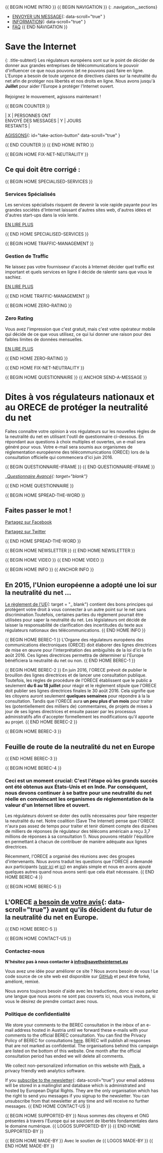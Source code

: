 {{ BEGIN HOME INTRO }}
{{ BEGIN NAVIGATION }}
{: .navigation__sections}
- [ENVOYER UN MESSAGE](#send-a-message){: data-scroll="true" }
- [INFORMATION](#info){: data-scroll="true" }
- [FAQ](faq)
{{ END NAVIGATION }}

# Save the Internet

{: .title-subtext}
Les régulateurs européens sont sur le point de décider de donner aux grandes entreprises de télécommunications le pouvoir d'influencer ce que nous pouvons (et ne pouvons pas) faire en ligne. L'Europe a besoin de toute urgence de directives claires sur la neutralité du net
afin de protéger nos libertés et nos droits en ligne. Nous avons jusqu'à __Juillet__ pour aider l'Europe à protéger l'Internet ouvert.
<br><br>
Rejoignez le mouvement, agissons maintenant !

{{ BEGIN COUNTER }}

| X | PERSONNES ONT <br> ENVOYÉ DES MESSAGES | Y | JOURS <br> RESTANTS |

[AGISSONS](#send-a-message){: id="take-action-button" data-scroll="true" }

{{ END COUNTER }}
{{ END HOME INTRO }}

{{ BEGIN HOME FIX-NET-NEUTRALITY }}

## Ce qui doit être corrigé :

{{ BEGIN HOME SPECIALISED-SERVICES }}

### Services Spécialisés

Les services spécialisés risquent de devenir la voie rapide payante pour les grandes sociétés d'Internet laissant d'autres sites web, d'autres idées et d'autres start-ups dans la voix lente.

[EN LIRE PLUS](faq/#what-are-specialised-services)

{{ END HOME SPECIALISED-SERVICES }}

{{ BEGIN HOME TRAFFIC-MANAGEMENT }}

### Gestion de Traffic

Ne laissez pas votre fournisseur d'accès à Internet décider quel traffic est important et quels services en ligne il décide de ralentir sans que vous le sachiez.

[EN LIRE PLUS](faq/#what-is-traffic-management)

{{ END HOME TRAFFIC-MANAGEMENT }}

{{ BEGIN HOME ZERO-RATING }}

### Zero Rating

Vous avez l'impression que c'est gratuit, mais c'est votre opérateur mobile qui décide de ce que vous utilisez, ce qui lui donner une raison pour des faibles limites de données mensuelles.

[EN LIRE PLUS](faq/#what-is-zero-rating)

{{ END HOME ZERO-RATING }}

{{ END HOME FIX-NET-NEUTRALITY }}


{{ BEGIN HOME QUESTIONNAIRE }}
{{ ANCHOR SEND-A-MESSAGE }}

# Dites à vos régulateurs nationaux et <br> au ORECE de protéger la neutralité du net

Faites connaître votre opinion à vos régulateurs sur les nouvelles règles de la neutralité du net en utilisant l'outil de questionnaire ci-dessous. En répondant aux questions à choix multiples et ouvertes, un e-mail sera généré pour vous. Votre e-mail sera soumis aux organismes de réglementation européenne des télécommunications (ORECE) lors de la consultation officielle qui commencera d'ici juin 2016.

{{ BEGIN QUESTIONNAIRE-IFRAME }}
{{ END QUESTIONNAIRE-IFRAME }}

__[Questionnaire Avancé](https://consultation.savetheinternet.eu/advanced/){: target="_blank"}__


{{ END HOME QUESTIONNAIRE }}

{{ BEGIN HOME SPREAD-THE-WORD }}

## Faites passer le mot !

[Partagez sur Facebook](http://www.facebook.com/sharer/sharer.php?s=100&p%5Burl%5D=http://www.savetheinternet.eu/&p%5Bimages%5D%5B0%5D=http://www.savetheinternet.eu/img/thumbnail.png&p%5Btitle%5D=Help%20Save%20the%20Internet&p%5Bsummary%5D=Your%20freedom%20online%20is%20threatened%20by%20EU%20proposals.%20The%20fight%20for%20an%20open%20Internet%20is%20happening%20right%20now%20in%20Brussels.)

[Partagez sur Twitter](https://twitter.com/intent/tweet?text=Help%20save%20the%20internet.%20Tell%20your%20regulator%20to%20safeguard%20net%20neutrality.%20http%3A%2F%2Fwww.savetheinternet.eu%2F%20%23SaveTheInternet)

{{ END HOME SPREAD-THE-WORD }}

{{ BEGIN HOME NEWSLETTER }}
{{ END HOME NEWSLETTER }}

{{ BEGIN HOME VIDEO }}
{{ END HOME VIDEO }}

{{ BEGIN HOME INFO }}
{{ ANCHOR INFO }}
## En 2015, l'Union européenne a adopté une loi sur la neutralité du net ...

[Le règlement de l'UE](http://eur-lex.europa.eu/legal-content/FR/TXT/?uri=CELEX:32015R2120){: target = "_ blank"} contient des bons principes qui protègent votre droit à vous connecter à un autre point sur le net sans discrimination.Toutefois, certaines parties du règlement pourrait être utilisées pour saper la neutralité du net. Les législateurs ont décidé de laisser la responsabilité de clarification des incertitudes du texte aux régulateurs nationaux des télécommunications.
{{ END HOME INFO }}


{{ BEGIN HOME BEREC-1 }}
L'Organe des régulateurs européens des communications électroniques (ORECE) doit élaborer des lignes directrices de mise en œuvre pour l'interprétation des ambiguïtés de la loi d'ici la fin août 2016. Ces lignes directrices permettra de déterminer si l'Europe bénéficiera la neutralité du net ou non.
{{ END HOME BEREC-1 }}

{{ BEGIN HOME BEREC-2 }}
En juin 2016, l'ORECE prévoit de publier le brouillon des lignes directrices et de lancer une consultation publique. Toutefois, les règles de procédure de l'ORECE établissent que le public a seulement __du 6 au 18 juillet__ pour réagir et le règlement stipule que l'ORECE doit publier ses lignes directrices finales le 30 août 2016. Cela signifie que les citoyens auront seulement __quelques semaines__ pour répondre à la la consultation. Tandis que l'ORECE aura __un peu plus d'un mois__ pour traiter les (potentiellement des milliers de) commentaires, de projets de mises à jour de ses lignes directrices et ensuite passer par les processus administratifs afin d'accepter formellement les modifications qu'il apporte au projet.
{{ END HOME BEREC-2 }}

{{ BEGIN HOME BEREC-3 }}
## Feuille de route de la neutralité du net en Europe
{{ END HOME BEREC-3 }}

{{ BEGIN HOME BEREC-4 }}
### __Ceci est un moment crucial: C'est l'étape où les grands succès ont été obtenus aux États-Unis et en Inde. Par conséquent, nous devons continuer à se battre pour une neutralité du net réelle en convaincant les organismes de réglementation de la valeur d'un Internet libre et ouvert.__

Les régulateurs doivent se doter des outils nécessaires pour faire respecter la neutralité du net. Notre coalition (Save The Internet) pense que l'ORECE n'aura pas assez de temps pour traiter et tenir dûment compte des dizaines de milliers de réponses (le régulateur des télécoms américain a reçu 3,7 millions de réponses à sa consultation !). Nous pouvons rétablir l'équilibre en permettant à chacun de contribuer de manière adéquate aux lignes directrices.

Récemment, l'ORECE a organisé des réunions avec des groupes d'intervenants. Nous avons traduit les questions que l'ORECE a demandé aux participants ([voir ici](https://edri.org/edris-first-input-on-net-neutrality-guidelines/) et [ici](https://www.accessnow.org/rekindling-net-neutrality-our-meeting-with-eus-telecoms-regulators/)) en anglais simple et nous en avons ajouté quelques autres quand nous avons senti que cela était nécessaire.
{{ END HOME BEREC-4 }}

{{ BEGIN HOME BEREC-5 }}
## L'ORECE [a besoin de votre avis](#send-a-message){: data-scroll="true"} avant qu'ils décident du futur de la neutralité du net en Europe.
{{ END HOME BEREC-5 }}

{{ BEGIN HOME CONTACT-US }}
### Contactez-nous

__N'hésitez pas à nous contacter à [infro@savetheinternet.eu](mailto:info@savetheinternet.eu)__

Vous avez une idée pour améliorer ce site ? Nous avons besoin de vous ! Le code source de ce site web est disponible sur [GitHub](https://github.com/Netzfreiheit/STI-UI) et peut être forké, amélioré, remixé.

Nous avons toujours besoin d'aide avec les traductions, donc si vous parlez une langue que nous avons ne sont pas couverts ici, nous vous invitons, si vous le désirez de prendre contact avec nous.

### Politique de confidentialité

We store your comments to the BEREC consultation in the inbox of an e-mail address hosted in Austria until we forward these e-mails with your comments to the official BEREC consultation. You can find the Privacy Policy of BEREC for consultations [here](http://berec.europa.eu/eng/document_register/subject_matter/berec_office/download/0/4615-privacy-statement-berec-office-policy-do_0.pdf). BEREC will publish all responses that are not marked as confidential. The organisations behind this campaign are listed on the bottom of this website. One month after the official consultation period has ended we will delete all comments.

We collect non-personalized information on this website with [Piwik](https://piwik.org/), a privacy friendly web analytics software.

If you [subscribe to the newsletter](#subscribe-to-newsletter){: data-scroll="true"} your email address will be stored in a mailinglist and database which is administrated and hosted by European Digital Rights. They are the only organisation which has the right to send you messages if you signup to the newsletter. You can unsubscribe from that newsletter at any time and will receive no further messages.
{{ END HOME CONTACT-US }}

{{ BEGIN HOME SUPPORTED-BY }}
Nous sommes des citoyens et ONG présentes à travers l'Europe qui se soucient de libertés fondamentales dans le domaine numérique.
{{ LOGOS SUPPORTED-BY }}
{{ END HOME SUPPORTED-BY }}

{{ BEGIN HOME MADE-BY }}
Avec le soutien de
{{ LOGOS MADE-BY }}
{{ END HOME MADE-BY }}

